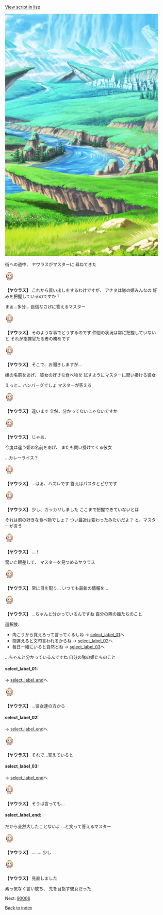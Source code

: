 [View script in lisp](../scripts/10371202.txt)

![plain.png](../images/backgrounds/plain.png)

街への道中、
ヤウラスがマスターに
尋ねてきた

<img src="../images/units/103711.png" alt="103711.png" height="34"/>

**【ヤウラス】**
これから買い出しをするわけですが、
アナタは隊の姫みんなの
好みを把握しているのですか？

まぁ…多分…
自信なさげに答えるマスター

<img src="../images/units/103711.png" alt="103711.png" height="34"/>

**【ヤウラス】**
そのような事でどうするのです
仲間の状況は常に把握していないと
それが指揮官たる者の務めです

<img src="../images/units/103711.png" alt="103711.png" height="34"/>

**【ヤウラス】**
そこで、お聞きしますが…

姫の名前をあげ、
彼女の好きな食べ物を
試すようにマスターに問い掛ける彼女

えっと…
ハンバーグでしょ
マスターが答える

<img src="../images/units/103711.png" alt="103711.png" height="34"/>

**【ヤウラス】**
違います
全然、分かってないじゃないですか

<img src="../images/units/103711.png" alt="103711.png" height="34"/>

**【ヤウラス】**
じゃあ、

今度は違う姫の名前をあげ、
またも問い掛けてくる彼女

…カレーライス？

<img src="../images/units/103711.png" alt="103711.png" height="34"/>

**【ヤウラス】**
…はぁ、ハズレです
答えはパスタとピザです

<img src="../images/units/103711.png" alt="103711.png" height="34"/>

**【ヤウラス】**
少し、ガッカリしました
ここまで把握できていないとは

それは前の好きな食べ物でしょ？
つい最近は変わったみたいだよ？
と、マスターが言う

<img src="../images/units/103711.png" alt="103711.png" height="34"/>

**【ヤウラス】**
…！

驚いた眼差しで、
マスターを見つめるヤウラス

<img src="../images/units/103711.png" alt="103711.png" height="34"/>

**【ヤウラス】**
常に目を配り…
いつでも最新の情報を…

<img src="../images/units/103711.png" alt="103711.png" height="34"/>

**【ヤウラス】**
…ちゃんと分かっているんですね
自分の隊の姫たちのこと

選択肢:
- 向こうから覚えろって言ってくるしね → [select_label_01](#select_label_01)へ
- 間違えると文句言われるからね → [select_label_02](#select_label_02)へ
- 毎日一緒にいると自然とね → [select_label_03](#select_label_03)へ

…ちゃんと分かっているんですね
自分の隊の姫たちのこと

#### select_label_01:
 → [select_label_end](#select_label_end)へ

<img src="../images/units/103711.png" alt="103711.png" height="34"/>

**【ヤウラス】**
…彼女達の方から

#### select_label_02:
 → [select_label_end](#select_label_end)へ

<img src="../images/units/103711.png" alt="103711.png" height="34"/>

**【ヤウラス】**
それで…覚えていると

#### select_label_03:
 → [select_label_end](#select_label_end)へ

<img src="../images/units/103711.png" alt="103711.png" height="34"/>

**【ヤウラス】**
そうは言っても…

#### select_label_end:

だから全然大したことないよ
…と笑って答えるマスター

<img src="../images/units/103711.png" alt="103711.png" height="34"/>

**【ヤウラス】**
………少し

<img src="../images/units/103711.png" alt="103711.png" height="34"/>

**【ヤウラス】**
見直しました

素っ気なく言い放ち、
先を目指す彼女だった

Next: [90006](90006.md)

[Back to index](index.md)
